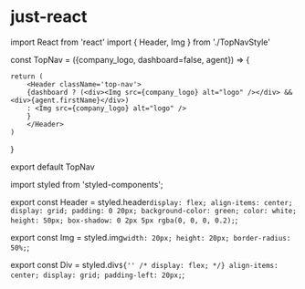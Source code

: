 # just-react

import React from 'react'
import { Header, Img } from './TopNavStyle'

const TopNav = ({company_logo, dashboard=false, agent}) => {
  
    return (
        <Header className='top-nav'>
        {dashboard ? (<div><Img src={company_logo} alt="logo" /></div> && <div>{agent.firstName}</div>) 
        : <Img src={company_logo} alt="logo" />
        }
        </Header>
    )
}

export default TopNav


import styled from 'styled-components';



 export const Header = styled.header`
  display: flex;
  align-items: center;
  display: grid;
  padding: 0 20px;
  background-color: green;
  color: white;
  height: 50px;
  box-shadow: 0 2px 5px rgba(0, 0, 0, 0.2);
`;

export const Img = styled.img`
  width: 20px;
  height: 20px;
  border-radius: 50%;
`;

export const Div = styled.div`
  ${'' /* display: flex; */}
  align-items: center;
  display: grid;
  padding-left: 20px;
`;
